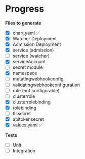 Progress
========
**Files to generate**
- [x] chart.yaml ✅
- [x] Watcher Deployment
- [x] Admission Deployment
- [x] service (admission)
- [ ] service (watcher)
- [x] serviceAccount
- [ ] secret module
- [x] namespace
- [ ] mutatingwebhookconfig
- [ ] validatingwebhookconfiguration 
- [ ] role (not configurable)
- [ ] clusterrole
- [x] clusterrolebinding
- [x] rolebinding 
- [ ] tlssecret
- [x] apitokensecret 
- [x] values.yaml ✅

**Tests**
- [ ] Unit
- [ ] Integration

